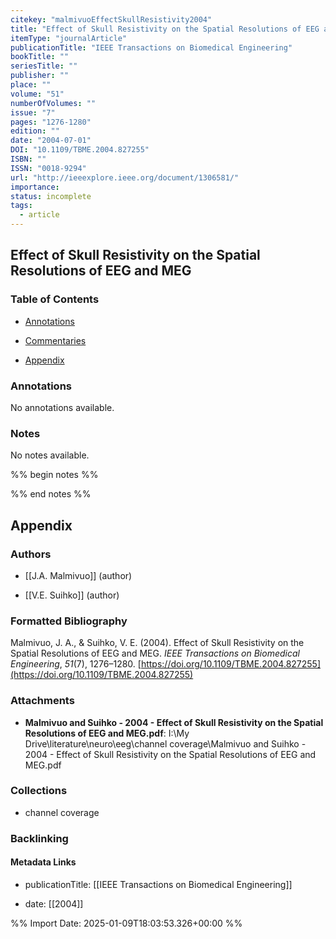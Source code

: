 ```yaml
---
citekey: "malmivuoEffectSkullResistivity2004"
title: "Effect of Skull Resistivity on the Spatial Resolutions of EEG and MEG"
itemType: "journalArticle"
publicationTitle: "IEEE Transactions on Biomedical Engineering"
bookTitle: ""
seriesTitle: ""
publisher: ""
place: ""
volume: "51"
numberOfVolumes: ""
issue: "7"
pages: "1276-1280"
edition: ""
date: "2004-07-01"
DOI: "10.1109/TBME.2004.827255"
ISBN: ""
ISSN: "0018-9294"
url: "http://ieeexplore.ieee.org/document/1306581/"
importance: 
status: incomplete
tags:
  - article
---
```


## Effect of Skull Resistivity on the Spatial Resolutions of EEG and MEG

### Table of Contents

- [Annotations](#annotations)

+ [Commentaries](#commentaries)

- [Appendix](#appendix)

### Annotations


No annotations available.


### Notes


No notes available.


%% begin notes %%

<!-- Write your personal notes here -->

%% end notes %%

## Appendix

### Authors


- [[J.A. Malmivuo]] (author)

- [[V.E. Suihko]] (author)




### Formatted Bibliography

Malmivuo, J. A., & Suihko, V. E. (2004). Effect of Skull Resistivity on the Spatial Resolutions of EEG and MEG. _IEEE Transactions on Biomedical Engineering_, _51_(7), 1276–1280. [https://doi.org/10.1109/TBME.2004.827255](https://doi.org/10.1109/TBME.2004.827255)




### Attachments


- **Malmivuo and Suihko - 2004 - Effect of Skull Resistivity on the Spatial Resolutions of EEG and MEG.pdf**: I:\My Drive\literature\neuro\eeg\channel coverage\Malmivuo and Suihko - 2004 - Effect of Skull Resistivity on the Spatial Resolutions of EEG and MEG.pdf




### Collections


- channel coverage





### Backlinking


#### Metadata Links


- publicationTitle: [[IEEE Transactions on Biomedical Engineering]]




- date: [[2004]]





<!-- Any additional notes or comments -->


%% Import Date: 2025-01-09T18:03:53.326+00:00 %%
